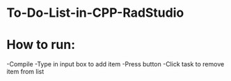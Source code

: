 # To-Do-List-in-CPP-RadStudio
# How to run:
-Compile
-Type in input box to add item
-Press button
-Click task to remove item from list
